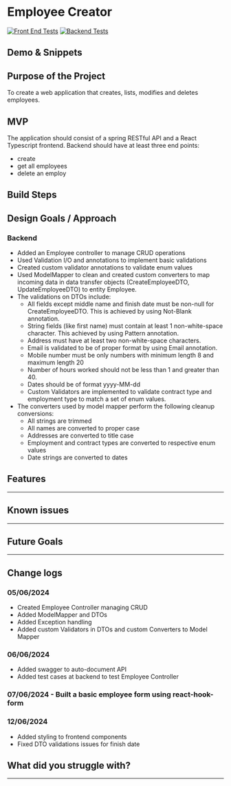# Employee Creator
[![Front End Tests](https://github.com/Ammara-Haroon/employee-creator/actions/workflows/main.yml/badge.svg)](https://github.com/Ammara-Haroon/employee-creator/actions/workflows/main.yml)
[![Backend Tests](https://github.com/Ammara-Haroon/employee-creator/actions/workflows/maven.yml/badge.svg)](https://github.com/Ammara-Haroon/employee-creator/actions/workflows/maven.yml)
## Demo & Snippets

## Purpose of the Project

To create a web application that creates, lists, modifies and deletes employees.

## MVP

The application should consist of a spring RESTful API and a React Typescript frontend.
Backend should have at least three end points:

- create
- get all employees
- delete an employ

## Build Steps

## Design Goals / Approach

### Backend

- Added an Employee controller to manage CRUD operations
- Used Validation I/O and annotations to implement basic validations
- Created custom validator annotations to validate enum values
- Used ModelMapper to clean and created custom converters to map incoming data in data transfer objects (CreateEmployeeDTO, UpdateEmployeeDTO) to entity Employee.
- The validations on DTOs include:
  - All fields except middle name and finish date must be non-null for CreateEmployeeDTO. This is achieved by using Not-Blank annotation.
  - String fields (like first name) must contain at least 1 non-white-space character. This achieved by using Pattern annotation.
  - Address must have at least two non-white-space characters.
  - Email is validated to be of proper format by using Email annotation.
  - Mobile number must be only numbers with minimum length 8 and maximum length 20
  - Number of hours worked should not be less than 1 and greater than 40.
  - Dates should be of format yyyy-MM-dd
  - Custom Validators are implemented to validate contract type and employment type to match a set of enum values.
- The converters used by model mapper perform the following cleanup conversions:
  - All strings are trimmed
  - All names are converted to proper case
  - Addresses are converted to title case
  - Employment and contract types are converted to respective enum values
  - Date strings are converted to dates

## Features

---

## Known issues

---

## Future Goals

---

## Change logs

### 05/06/2024

- Created Employee Controller managing CRUD
- Added ModelMapper and DTOs
- Added Exception handling
- Added custom Validators in DTOs and custom Converters to Model Mapper

### 06/06/2024

- Added swagger to auto-document API
- Added test cases at backend to test Employee Controller

### 07/06/2024 - Built a basic employee form using react-hook-form

### 12/06/2024

- Added styling to frontend components
- Fixed DTO validations issues for finish date

## What did you struggle with?

---
